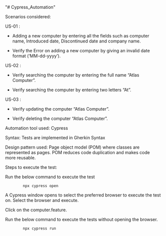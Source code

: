 "# Cypress_Automation" 

Scenarios considered: 

US-01 : 

* Adding a new computer by entering all the fields such as computer name, Introduced date, Discontinued date and company name.

* Verify the Error on adding a new computer by giving an invalid date format (‘MM-dd-yyyy’).

US-02 : 
	
* Verify searching the computer by entering the full name “Atlas Computer”.
   
* Verify searching the computer by entering two letters “At”.

US-03 : 

* Verify updating the computer “Atlas Computer”.

* Verify deleting the computer “Atlas Computer”.


Automation tool used: Cypress

Syntax: Tests are implemented in Gherkin Syntax

Design pattern used: Page object model (POM) where classes are represented as pages. POM reduces code duplication and makes code more reusable.

Steps to execute the test: 

 Run the below command to execute the test

            npx cypress open 

 A Cypress window opens to select the preferred browser to execute the test on. Select the browser and execute.

Click on the computer.feature.


Run the below command to execute the tests without opening the browser.

            npx cypress run

